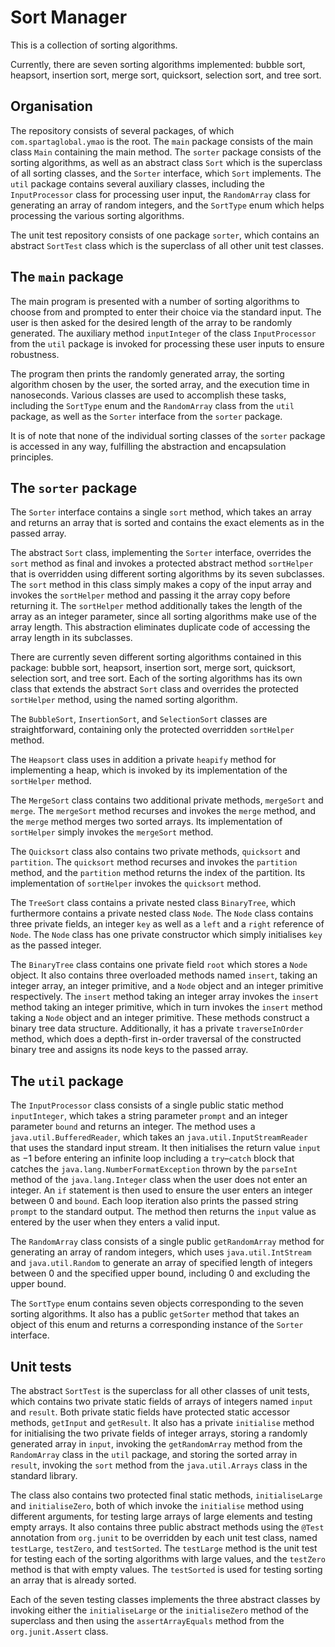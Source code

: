 # Sort Manager

This is a collection of sorting algorithms.

Currently, there are seven sorting algorithms implemented: bubble sort,
heapsort, insertion sort, merge sort, quicksort, selection sort, and tree sort.

## Organisation

The repository consists of several packages, of which `com.spartaglobal.ymao` is
the root. The `main` package consists of the main class `Main` containing the
main method. The `sorter` package consists of the sorting algorithms, as well as
an abstract class `Sort` which is the superclass of all sorting classes, and the
`Sorter` interface, which `Sort` implements. The `util` package contains several
auxiliary classes, including the `InputProcessor` class for processing user
input, the `RandomArray` class for generating an array of random integers, and
the `SortType` enum which helps processing the various sorting algorithms.

The unit test repository consists of one package `sorter`, which contains an
abstract `SortTest` class which is the superclass of all other unit test
classes.

## The `main` package

The main program is presented with a number of sorting algorithms to choose from
and prompted to enter their choice via the standard input. The user is then
asked for the desired length of the array to be randomly generated. The
auxiliary method `inputInteger` of the class `InputProcessor` from the `util`
package is invoked for processing these user inputs to ensure robustness.

The program then prints the randomly generated array, the sorting algorithm
chosen by the user, the sorted array, and the execution time in nanoseconds.
Various classes are used to accomplish these tasks, including the `SortType`
enum and the `RandomArray` class from the `util` package, as well as the
`Sorter` interface from the `sorter` package.

It is of note that none of the individual sorting classes of the `sorter`
package is accessed in any way, fulfilling the abstraction and encapsulation
principles.

## The `sorter` package

The `Sorter` interface contains a single `sort` method, which takes an array and
returns an array that is sorted and contains the exact elements as in the passed
array.

The abstract `Sort` class, implementing the `Sorter` interface, overrides the
`sort` method as final and invokes a protected abstract method `sortHelper`
that is overridden using different sorting algorithms by its seven subclasses.
The `sort` method in this class simply makes a copy of the input array and
invokes the `sortHelper` method and passing it the array copy before returning
it. The `sortHelper` method additionally takes the length of the array as an
integer parameter, since all sorting algorithms make use of the array length.
This abstraction eliminates duplicate code of accessing the array length in its
subclasses.

There are currently seven different sorting algorithms contained in this
package: bubble sort, heapsort, insertion sort, merge sort, quicksort, selection
sort, and tree sort. Each of the sorting algorithms has its own class that
extends the abstract `Sort` class and overrides the protected `sortHelper`
method, using the named sorting algorithm.

The `BubbleSort`, `InsertionSort`, and `SelectionSort` classes are
straightforward, containing only the protected overridden `sortHelper` method.

The `Heapsort` class uses in addition a private `heapify` method for
implementing a heap, which is invoked by its implementation of the `sortHelper`
method.

The `MergeSort` class contains two additional private methods, `mergeSort` and
`merge`. The `mergeSort` method recurses and invokes the `merge` method, and the
`merge` method merges two sorted arrays. Its implementation of `sortHelper`
simply invokes the `mergeSort` method.

The `Quicksort` class also contains two private methods, `quicksort` and
`partition`. The `quicksort` method recurses and invokes the `partition` method,
and the `partition` method returns the index of the partition. Its
implementation of `sortHelper` invokes the `quicksort` method.

The `TreeSort` class contains a private nested class `BinaryTree`, which
furthermore contains a private nested class `Node`. The `Node` class contains
three private fields, an integer `key` as well as a `left` and a `right`
reference of `Node`. The `Node` class has one private constructor which simply
initialises `key` as the passed integer.

The `BinaryTree` class contains one private field `root` which stores a `Node`
object. It also contains three overloaded methods named `insert`, taking an
integer array, an integer primitive, and a `Node` object and an integer
primitive respectively. The `insert` method taking an integer array invokes the
`insert` method taking an integer primitive, which in turn invokes the `insert`
method taking a `Node` object and an integer primitive. These methods construct
a binary tree data structure. Additionally, it has a private `traverseInOrder`
method, which does a depth-first in-order traversal of the constructed binary
tree and assigns its node keys to the passed array.

## The `util` package

The `InputProcessor` class consists of a single public static method
`inputInteger`, which takes a string parameter `prompt` and an integer parameter
`bound` and returns an integer. The method uses a `java.util.BufferedReader`,
which takes an `java.util.InputStreamReader` that uses the standard input
stream. It then initialises the return value `input` as $-1$ before entering an
infinite loop including a `try`&#8211;`catch` block that catches the
`java.lang.NumberFormatException` thrown by the `parseInt` method of the
`java.lang.Integer` class when the user does not enter an integer. An `if`
statement is then used to ensure the user enters an integer between $0$ and
`bound`. Each loop iteration also prints the passed string `prompt` to the
standard output. The method then returns the `input` value as entered by the
user when they enters a valid input.

The `RandomArray` class consists of a single public `getRandomArray` method for
generating an array of random integers, which uses `java.util.IntStream` and
`java.util.Random` to generate an array of specified length of integers between
$0$ and the specified upper bound, including $0$ and excluding the upper bound.

The `SortType` enum contains seven objects corresponding to the seven sorting
algorithms. It also has a public `getSorter` method that takes an object of this
enum and returns a corresponding instance of the `Sorter` interface.

## Unit tests

The abstract `SortTest` is the superclass for all other classes of unit tests,
which contains two private static fields of arrays of integers named `input` and
`result`. Both private static fields have protected static accessor methods,
`getInput` and `getResult`. It also has a private `initialise` method for
initialising the two private fields of integer arrays, storing a randomly
generated array in `input`, invoking the `getRandomArray` method from the
`RandomArray` class in the `util` package, and storing the sorted array in
`result`, invoking the `sort` method from the `java.util.Arrays` class in the
standard library.

The class also contains two protected final static methods, `initialiseLarge`
and `initialiseZero`, both of which invoke the `initialise` method using
different arguments, for testing large arrays of large elements and testing
empty arrays.  It also contains three public abstract methods using the `@Test`
annotation from `org.junit` to be overridden by each unit test class, named
`testLarge`, `testZero`, and `testSorted`. The `testLarge` method is the unit
test for testing each of the sorting algorithms with large values, and the
`testZero` method is that with empty values. The `testSorted` is used for
testing sorting an array that is already sorted.

Each of the seven testing classes implements the three abstract classes by
invoking either the `initialiseLarge` or the `initialiseZero` method of the
superclass and then using the `assertArrayEquals` method from the
`org.junit.Assert` class.
